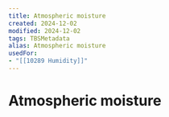 ```yaml
---
title: Atmospheric moisture
created: 2024-12-02
modified: 2024-12-02
tags: TBSMetadata
alias: Atmospheric moisture
usedFor:
- "[[10289 Humidity]]"
---
```

# Atmospheric moisture
